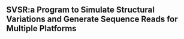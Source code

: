 SVSR:a Program to Simulate Structural Variations and Generate Sequence Reads for Multiple Platforms
---------------------------------------------------------------------------------------------------


